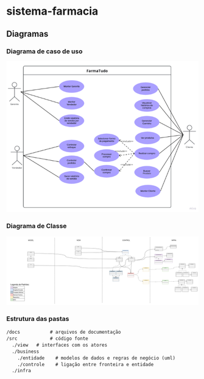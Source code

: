 # sistema-farmacia

## Diagramas

### Diagrama de caso de uso

!['Caso de Uso - Manter cliente'](./docs/DiagramaDeCasosDeUso.png)

### Diagrama de Classe

!['Diagrama de classe'](./docs/UML_v4.jpg)

### Estrutura das pastas

```txt
/docs           # arquivos de documentação
/src            # código fonte
  ./view   # interfaces com os atores
  ./business
    ./entidade    # modelos de dados e regras de negócio (uml)
    ./controle    # ligação entre fronteira e entidade
  ./infra
```
